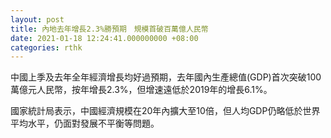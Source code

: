 ```yaml
---
layout: post
title: 內地去年增長2.3%勝預期　規模首破百萬億人民幣
date: 2021-01-18 12:24:41.000000000 +08:00
categories: rthk
---
```


中國上季及去年全年經濟增長均好過預期，去年國內生產總值(GDP)首次突破100萬億元人民幣，按年增長2.3%，但增速遠低於2019年的增長6.1%。

國家統計局表示，中國經濟規模在20年內擴大至10倍，但人均GDP仍略低於世界平均水平，仍面對發展不平衡等問題。
